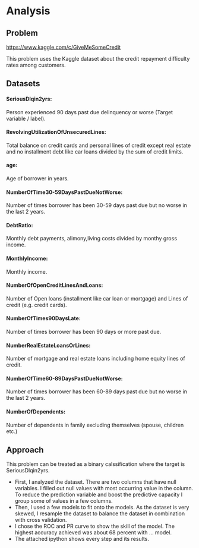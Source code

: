 # Analysis

## Problem

https://www.kaggle.com/c/GiveMeSomeCredit

This problem uses the Kaggle dataset about the credit repayment difficulty rates among customers. 

## Datasets
#### SeriousDlqin2yrs:
Person experienced 90 days past due delinquency or worse (Target variable / label).

#### RevolvingUtilizationOfUnsecuredLines:
Total balance on credit cards and personal lines of credit except real estate and no installment debt like car loans divided by the sum of credit limits.

#### age:
Age of borrower in years.

#### NumberOfTime30-59DaysPastDueNotWorse:
Number of times borrower has been 30-59 days past due but no worse in the last 2 years.

#### DebtRatio:
Monthly debt payments, alimony,living costs divided by monthy gross income.

#### MonthlyIncome:
Monthly income.

#### NumberOfOpenCreditLinesAndLoans:
Number of Open loans (installment like car loan or mortgage) and Lines of credit (e.g. credit cards).

#### NumberOfTimes90DaysLate:
Number of times borrower has been 90 days or more past due.

#### NumberRealEstateLoansOrLines:
Number of mortgage and real estate loans including home equity lines of credit.

#### NumberOfTime60-89DaysPastDueNotWorse:
Number of times borrower has been 60-89 days past due but no worse in the last 2 years.

#### NumberOfDependents:
Number of dependents in family excluding themselves (spouse, children etc.)

## Approach
This problem can be treated as a binary calssification where the target is SeriousDlqin2yrs. 
- First, I analyzed the dataset. There are two columns that have null variables. I filled out null values with most occurring value in the column. To reduce the prediction variable and boost the predictive capacity I group some of values in a few columns. 
- Then, I used a few models to fit onto the models. As the dataset is very skewed, I resample the dataset to balance the dataset in combination with cross validation. 
- I chose the ROC and PR curve to show the skill of the model. The highest accuracy achieved was about 68 percent with … model.
- The attached ipython shows every step and its results.

